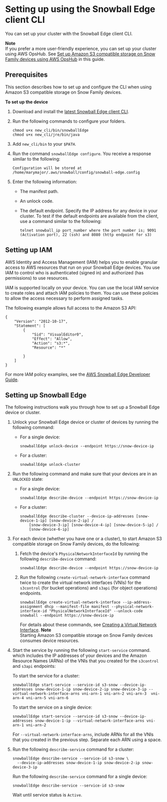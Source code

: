 # Setting up using the Snowball Edge client CLI<a name="s3-edge-snow-setting-up"></a>

You can set up your cluster with the Snowball Edge client CLI\.

**Note**  
If you prefer a more user\-friendly experience, you can set up your cluster using AWS OpsHub\. See [Set up Amazon S3 compatible storage on Snow Family devices using AWS OpsHub](https://docs.aws.amazon.com/\snowball\latest\developer-guide\s3-edge-snow-opshub.html) in this guide\.

## Prerequisites<a name="s3-snow-prereq"></a>

This section describes how to set up and configure the CLI when using Amazon S3 compatible storage on Snow Family devices\.

**To set up the device**

1. Download and install the [latest Snowball Edge client CLI](https://docs.aws.amazon.com/snowball/latest/developer-guide/download-the-client.html)\. 

1. Run the following commands to configure your folders\.

   ```
   chmod u+x new_cli/bin/snowballEdge
   chmod u+x new_cli/jre/bin/java
   ```

1. Add `new_cli/bin` to your `$PATH`\.

1. Run the command `snowballEdge configure`\. You receive a response similar to the following: 

   ```
   Configuration will be stored at /home/marymajor/.aws/snowball/config/snowball-edge.config
   ```

1. Enter the following information:
   + The manifest path\.
   + An unlock code\.
   + The default endpoint\. Specify the IP address for any device in your cluster\. To test if the default endpoints are available from the client, use a command similar to the following:

     ```
     telnet snowball_ip port_number where the port number is; 9091 
     (Activation port), 22 (ssh) and 8080 (http endpoint for s3)
     ```

## Setting up IAM<a name="setting-up-s3-on-snow-iam"></a>

AWS Identity and Access Management \(IAM\) helps you to enable granular access to AWS resources that run on your Snowball Edge devices\. You use IAM to control who is authenticated \(signed in\) and authorized \(has permissions\) to use resources\.

IAM is supported locally on your device\. You can use the local IAM service to create roles and attach IAM policies to them\. You can use these policies to allow the access necessary to perform assigned tasks\.

The following example allows full access to the Amazon S3 API:

```
{
    "Version": "2012-10-17",
    "Statement": [
        {
            "Sid": "VisualEditor0",
            "Effect": "Allow",
            "Action": "s3:*",
            "Resource": "*"
            
        }
    ]
}
```

For more IAM policy examples, see the [AWS Snowball Edge Developer Guide](https://docs.aws.amazon.com/snowball/latest/developer-guide/using-local-iam.html#policy-examples)\.

## Setting up Snowball Edge<a name="setting-up-s3-on-snow-cluster"></a>

The following instructions walk you through how to set up a Snowball Edge device or cluster\.

1. Unlock your Snowball Edge device or cluster of devices by running the following command:
   + For a single device:

     ```
     snowballEdge unlock-device --endpoint https://snow-device-ip
     ```
   + For a cluster:

     ```
     snowballEdge unlock-cluster
     ```

1. Run the following command and make sure that your devices are in an `UNLOCKED` state:
   + For a single device:

     ```
     snowballEdge describe-device --endpoint https://snow-device-ip
     ```
   + For a cluster:

     ```
     snowballEdge describe-cluster --device-ip-addresses [snow-device-1-ip] [snow-device-2-ip] /
         [snow-device-3-ip] [snow-device-4-ip] [snow-device-5-ip] /
         [snow-device-6-ip]
     ```

1. For each device \(whether you have one or a cluster\), to start Amazon S3 compatible storage on Snow Family devices, do the following:

   1. Fetch the device's `PhysicalNetworkInterfaceId` by running the following `describe-device` command:

      ```
      snowballEdge describe-device --endpoint https://snow-device-ip
      ```

   1. Run the following `create-virtual-network-interface` command twice to create the virtual network interfaces \(VNIs\) for the `s3control` \(for bucket operations\) and `s3api` \(for object operations\) endpoints\.

      ```
      snowballEdge create-virtual-network-interface --ip-address-assignment dhcp --manifest-file manifest --physical-network-interface-id "PhysicalNetworkInterfaceId" --unlock-code snowball --endpoint https://snow-device-ip
      ```

      For details about these commands, see [Creating a Virtual Network Interface](https://docs.aws.amazon.com/snowball/latest/developer-guide/using-ec2-edge-client.html#ec2-edge-create-vnic)\.
**Note**  
Starting Amazon S3 compatible storage on Snow Family devices consumes device resources\.

1. Start the service by running the following `start-service` command\. which includes the IP addresses of your devices and the Amazon Resource Names \(ARNs\) of the VNIs that you created for the `s3control` and `s3api` endpoints:

   To start the service for a cluster:

   ```
   snowballEdge start-service --service-id s3-snow --device-ip-addresses snow-device-1-ip snow-device-2-ip snow-device-3-ip --virtual-network-interface-arns vni-arn-1 vni-arn-2 vni-arn-3  vni-arn-4 vni-arn-5 vni-arn-6
   ```

   To start the service on a single device:

   ```
   snowballEdge start-service --service-id s3-snow --device-ip-addresses snow-device-1-ip --virtual-network-interface-arns vni-arn-1 vni-arn-2
   ```

   For `--virtual-network-interface-arns`, include ARNs for all the VNIs that you created in the previous step\. Separate each ARN using a space\.

1. Run the following `describe-service` command for a cluster:

   ```
   snowballEdge describe-service --service-id s3-snow \ 
     --device-ip-addresses snow-device-1-ip snow-device-2-ip snow-device-3-ip
   ```

   Run the following `describe-service` command for a single device:

   ```
   snowballEdge describe-service --service-id s3-snow
   ```

   Wait until service status is `Active`\.